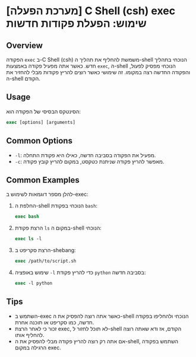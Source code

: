 # [מערכת הפעלה] C Shell (csh) exec שימוש: הפעלת פקודות חדשות

## Overview
הפקודה `exec` ב-C Shell (csh) משמשת להחליף את תהליך ה-shell הנוכחי בתהליך חדש. כאשר אתה מפעיל פקודה באמצעות `exec`, ה-shell הנוכחי מפסיק לפעול, והפקודה החדשה רצה במקומו. זה שימושי כאשר רוצים להריץ פקודות מבלי להחזיר את ה-shell הקודם.

## Usage
הסינטקס הבסיסי של הפקודה הוא:

```csh
exec [options] [arguments]
```

## Common Options
- `-l`: מפעיל את הפקודה בסביבה חדשה, כאילו היא פקודת התחלה.
- `-c`: מאפשר להריץ פקודה שניתנת כטקסט, במקום להריץ קובץ פקודה.

## Common Examples
להלן מספר דוגמאות לשימוש ב-exec:

1. החלפת ה-shell הנוכחי בפקודת `bash`:
   ```csh
   exec bash
   ```

2. הרצת פקודת `ls` במקום ה-shell הנוכחי:
   ```csh
   exec ls -l
   ```

3. הרצת סקריפט ב-shebang:
   ```csh
   exec /path/to/script.sh
   ```

4. שימוש באופציה `-l` כדי להריץ פקודת `python` בסביבה חדשה:
   ```csh
   exec -l python
   ```

## Tips
- השתמש ב-exec כאשר אתה רוצה להפסיק את ה-shell הנוכחי ולהחליפו בפקודה חדשה, כמו סקריפט או תוכנה אחרת.
- זכור כי לאחר הרצת exec, לא תוכל לחזור ל-shell הקודם, אז ודא שאתה רוצה להחליף אותו.
- אם אתה רק רוצה להריץ פקודה מבלי להפסיק את ה-shell, השתמש בפקודה הרגילה במקום exec.